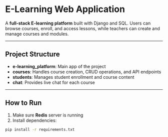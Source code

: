 # E-Learning Web Application

A **full-stack E-learning platform** built with Django and SQL. Users can browse courses, enroll, and access lessons, while teachers can create and manage courses and modules.

---

## Project Structure

- **e-learning_platform**: Main app of the project
- **courses**: Handles course creation, CRUD operations, and API endpoints
- **students**: Manages student enrollment and course content
- **chat**: Provides live chat for each course

---

## How to Run

1. Make sure **Redis** server is running
2. Install dependencies:
```bash
pip install -r requirements.txt
